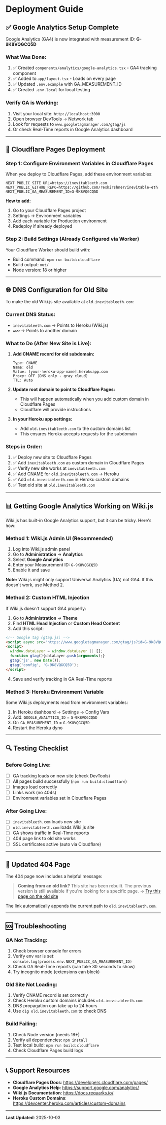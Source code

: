 # Deployment Guide

## ✅ Google Analytics Setup Complete

Google Analytics (GA4) is now integrated with measurement ID: **G-9K8VQGCQ5D**

### What Was Done:
1. ✅ Created `components/analytics/google-analytics.tsx` - GA4 tracking component
2. ✅ Added to `app/layout.tsx` - Loads on every page
3. ✅ Updated `.env.example` with GA_MEASUREMENT_ID
4. ✅ Created `.env.local` for local testing

### Verify GA is Working:
1. Visit your local site: `http://localhost:3000`
2. Open browser DevTools → Network tab
3. Look for requests to `www.googletagmanager.com/gtag/js`
4. Or check Real-Time reports in Google Analytics dashboard

---

## 🚀 Cloudflare Pages Deployment

### Step 1: Configure Environment Variables in Cloudflare Pages

When you deploy to Cloudflare Pages, add these environment variables:

```
NEXT_PUBLIC_SITE_URL=https://inevitableeth.com
NEXT_PUBLIC_GITHUB_REPO=https://github.com/rexkirshner/inevitable-eth
NEXT_PUBLIC_GA_MEASUREMENT_ID=G-9K8VQGCQ5D
```

**How to add:**
1. Go to your Cloudflare Pages project
2. Settings → Environment variables
3. Add each variable for Production environment
4. Redeploy if already deployed

### Step 2: Build Settings (Already Configured via Worker)
Your Cloudflare Worker should build with:
- Build command: `npm run build:cloudflare`
- Build output: `out/`
- Node version: 18 or higher

---

## 🌐 DNS Configuration for Old Site

To make the old Wiki.js site available at `old.inevitableeth.com`:

### Current DNS Status:
- `inevitableeth.com` → Points to Heroku (Wiki.js)
- `www` → Points to another domain

### What to Do (After New Site is Live):

1. **Add CNAME record for old subdomain:**
   ```
   Type: CNAME
   Name: old
   Value: [your-heroku-app-name].herokuapp.com
   Proxy: OFF (DNS only - gray cloud)
   TTL: Auto
   ```

2. **Update root domain to point to Cloudflare Pages:**
   - This will happen automatically when you add custom domain in Cloudflare Pages
   - Cloudflare will provide instructions

3. **In your Heroku app settings:**
   - Add `old.inevitableeth.com` to the custom domains list
   - This ensures Heroku accepts requests for the subdomain

### Steps in Order:
1. ✅ Deploy new site to Cloudflare Pages
2. ✅ Add `inevitableeth.com` as custom domain in Cloudflare Pages
3. ✅ Verify new site works at `inevitableeth.com`
4. ✅ Add CNAME for `old.inevitableeth.com` → Heroku
5. ✅ Add `old.inevitableeth.com` in Heroku custom domains
6. ✅ Test old site at `old.inevitableeth.com`

---

## 📊 Getting Google Analytics Working on Wiki.js

Wiki.js has built-in Google Analytics support, but it can be tricky. Here's how:

### Method 1: Wiki.js Admin UI (Recommended)

1. Log into Wiki.js admin panel
2. Go to **Administration** → **Analytics**
3. Select **Google Analytics**
4. Enter your Measurement ID: `G-9K8VQGCQ5D`
5. Enable it and save

**Note:** Wiki.js might only support Universal Analytics (UA) not GA4. If this doesn't work, use Method 2.

### Method 2: Custom HTML Injection

If Wiki.js doesn't support GA4 properly:

1. Go to **Administration** → **Theme**
2. Find **HTML Head Injection** or **Custom Head Content**
3. Add this script:

```html
<!-- Google tag (gtag.js) -->
<script async src="https://www.googletagmanager.com/gtag/js?id=G-9K8VQGCQ5D"></script>
<script>
  window.dataLayer = window.dataLayer || [];
  function gtag(){dataLayer.push(arguments);}
  gtag('js', new Date());
  gtag('config', 'G-9K8VQGCQ5D');
</script>
```

4. Save and verify tracking in GA Real-Time reports

### Method 3: Heroku Environment Variable

Some Wiki.js deployments read from environment variables:

1. In Heroku dashboard → Settings → Config Vars
2. Add: `GOOGLE_ANALYTICS_ID` = `G-9K8VQGCQ5D`
3. Or: `GA_MEASUREMENT_ID` = `G-9K8VQGCQ5D`
4. Restart the Heroku dyno

---

## 🔍 Testing Checklist

### Before Going Live:
- [ ] GA tracking loads on new site (check DevTools)
- [ ] All pages build successfully (`npm run build:cloudflare`)
- [ ] Images load correctly
- [ ] Links work (no 404s)
- [ ] Environment variables set in Cloudflare Pages

### After Going Live:
- [ ] `inevitableeth.com` loads new site
- [ ] `old.inevitableeth.com` loads Wiki.js site
- [ ] GA shows traffic in Real-Time reports
- [ ] 404 page link to old site works
- [ ] SSL certificates active (auto via Cloudflare)

---

## 📝 Updated 404 Page

The 404 page now includes a helpful message:

> **Coming from an old link?** This site has been rebuilt.
> The previous version is still available if you're looking for a specific page.
> → [Try this page on the old site](https://old.inevitableeth.com/path)

The link automatically appends the current path to `old.inevitableeth.com`.

---

## 🆘 Troubleshooting

### GA Not Tracking:
1. Check browser console for errors
2. Verify env var is set: `console.log(process.env.NEXT_PUBLIC_GA_MEASUREMENT_ID)`
3. Check GA Real-Time reports (can take 30 seconds to show)
4. Try incognito mode (extensions can block)

### Old Site Not Loading:
1. Verify CNAME record is set correctly
2. Check Heroku custom domains includes `old.inevitableeth.com`
3. DNS propagation can take up to 24 hours
4. Use `dig old.inevitableeth.com` to check DNS

### Build Failing:
1. Check Node version (needs 18+)
2. Verify all dependencies: `npm install`
3. Test local build: `npm run build:cloudflare`
4. Check Cloudflare Pages build logs

---

## 📞 Support Resources

- **Cloudflare Pages Docs**: https://developers.cloudflare.com/pages/
- **Google Analytics Help**: https://support.google.com/analytics/
- **Wiki.js Documentation**: https://docs.requarks.io/
- **Heroku Custom Domains**: https://devcenter.heroku.com/articles/custom-domains

---

**Last Updated**: 2025-10-03

